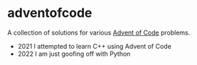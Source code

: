 # adventofcode
A collection of solutions for various [Advent of Code](https://adventofcode.com/) problems.

- 2021 I attempted to learn C++ using Advent of Code
- 2022 I am just goofing off with Python
